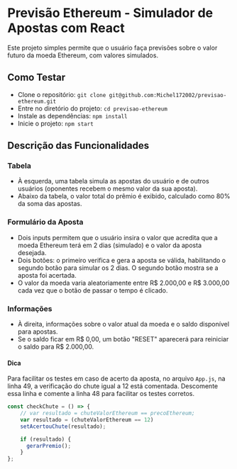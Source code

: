 # Previsão Ethereum - Simulador de Apostas com React

Este projeto simples permite que o usuário faça previsões sobre o valor futuro da moeda Ethereum, com valores simulados.

## Como Testar

- Clone o repositório: `git clone git@github.com:Michel172002/previsao-ethereum.git`
- Entre no diretório do projeto: `cd previsao-ethereum`
- Instale as dependências: `npm install`
- Inicie o projeto: `npm start`

## Descrição das Funcionalidades

### Tabela

- À esquerda, uma tabela simula as apostas do usuário e de outros usuários (oponentes recebem o mesmo valor da sua aposta).
- Abaixo da tabela, o valor total do prêmio é exibido, calculado como 80% da soma das apostas.

### Formulário da Aposta

- Dois inputs permitem que o usuário insira o valor que acredita que a moeda Ethereum terá em 2 dias (simulado) e o valor da aposta desejada.
- Dois botões: o primeiro verifica e gera a aposta se válida, habilitando o segundo botão para simular os 2 dias. O segundo botão mostra se a aposta foi acertada.
- O valor da moeda varia aleatoriamente entre R$ 2.000,00 e R$ 3.000,00 cada vez que o botão de passar o tempo é clicado.

### Informações

- À direita, informações sobre o valor atual da moeda e o saldo disponível para apostas.
- Se o saldo ficar em R$ 0,00, um botão "RESET" aparecerá para reiniciar o saldo para R$ 2.000,00.

#### Dica

Para facilitar os testes em caso de acerto da aposta, no arquivo `App.js`, na linha 49, a verificação do chute igual a 12 está comentada. Descomente essa linha e comente a linha 48 para facilitar os testes corretos.

```javascript
const checkChute = () => {
    // var resultado = chuteValorEthereum == precoEthereum;
    var resultado = (chuteValorEthereum == 12)
    setAcertouChute(resultado);

    if (resultado) {
      gerarPremio();
    }
};

